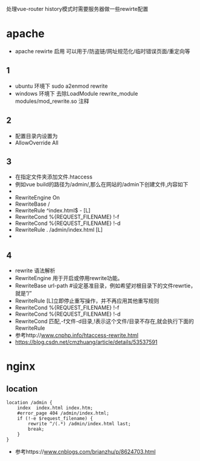 处理vue-router history模式时需要服务器做一些rewirte配置 
# apache
+ apache rewirte 启用 可以用于/防盗链/网址规范化/临时错误页面/重定向等
## 1  
+ ubuntu 环境下 sudo a2enmod rewrite
+ windows 环境下 去除LoadModule rewrite_module modules/mod_rewrite.so  注释
## 2 
+ 配置目录内设置为
+ AllowOverride All 
## 3 
+ 在指定文件夹添加文件.htaccess
+ 例如vue build的路径为/admin/,那么在网站的/admin下创建文件,内容如下
+ <IfModule mod_rewrite.c>
+   RewriteEngine On
+   RewriteBase /
+   RewriteRule ^index\.html$ - [L]
+   RewriteCond %{REQUEST_FILENAME} !-f
+   RewriteCond %{REQUEST_FILENAME} !-d
+   RewriteRule . /admin/index.html [L]
+ </IfModule>
## 4 
+ rewrite 语法解析
+ RewriteEngine 用于开启或停用rewrite功能。
+ RewriteBase url-path #设定基准目录，例如希望对根目录下的文件rewrtie，就是”/”
+ RewriteRule [L]立即停止重写操作，并不再应用其他重写规则
+ RewriteCond %{REQUEST_FILENAME} !-f
+ RewriteCond %{REQUEST_FILENAME} !-d
+ RewriteCond 匹配,-f文件-d目录,!表示这个文件/目录不存在,就会执行下面的RewriteRule
+ 参考http://www.cnphp.info/htaccess-rewrite.html
+ https://blog.csdn.net/cmzhuang/article/details/53537591

# nginx
## location
	location /admin {	  
		index  index.html index.htm;
		#error_page 404 /admin/index.html;
		if (!-e $request_filename) {
			rewrite ^/(.*) /admin/index.html last;
			break;
		}
	}
+ 参考https://www.cnblogs.com/brianzhu/p/8624703.html
